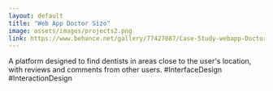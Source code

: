 ```yaml
---
layout: default
title: "Web App Doctor Sizo"
image: assets/images/projects2.png
link: https://www.behance.net/gallery/77427087/Case-Study-webapp-Doctor-Siso
---
```


A platform designed to find dentists in areas close to the user's location, with reviews and comments from other users. #InterfaceDesign #InteractionDesign

